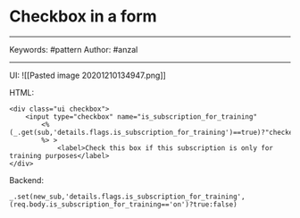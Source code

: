 # Checkbox in a form
---
Keywords: #pattern
Author: #anzal

---

UI:
![[Pasted image 20201210134947.png]]

HTML:
```
<div class="ui checkbox">
	<input type="checkbox" name="is_subscription_for_training" 
		<%(_.get(sub,'details.flags.is_subscription_for_training')==true)?"checked='checked'":''
		%> >
			<label>Check this box if this subscription is only for training purposes</label>
</div>
```

Backend:

```
_.set(new_sub,'details.flags.is_subscription_for_training',(req.body.is_subscription_for_training=='on')?true:false)
```

